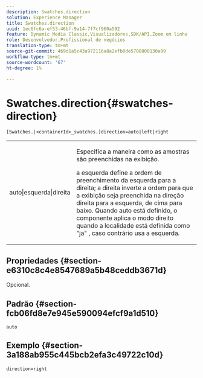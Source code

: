 ```yaml
---
description: Swatches.direction
solution: Experience Manager
title: Swatches.direction
uuid: 1ec6fc6a-ef53-46bf-9a14-7f7cf960a592
feature: Dynamic Media Classic,Visualizadores,SDK/API,Zoom em linha
role: Desenvolvedor,Profissional de negócios
translation-type: tm+mt
source-git-commit: 469d1a5c43a972116a8a2efb0de5708800130a99
workflow-type: tm+mt
source-wordcount: '67'
ht-degree: 1%

---
```



# Swatches.direction{#swatches-direction}

`[Swatches.|<containerId>_swatches.]direction=auto|left|right`

<table id="table_8DA8AC17A6FB4EC09DC9384B812D841C"> 
 <tbody> 
  <tr> 
   <td colname="col1"> <p> <span class="codeph"> auto|esquerda|direita  </span> </p> </td> 
   <td colname="col2"> <p> Especifica a maneira como as amostras são preenchidas na exibição. </p> <p> <span class="codeph"> a esquerda  </span> define a ordem de preenchimento da esquerda para a direita;  <span class="codeph"> a direita  </span> inverte a ordem para que a exibição seja preenchida na direção direita para a esquerda, de cima para baixo. Quando <span class="codeph"> auto </span> está definido, o componente aplica o modo direito quando a localidade está definida como <span class="codeph"> "ja" </span>, caso contrário usa a esquerda. </p> </td> 
  </tr> 
 </tbody> 
</table>

## Propriedades {#section-e6310c8c4e8547689a5b48ceddb3671d}

Opcional.

## Padrão {#section-fcb06fd8e7e945e590094efcf9a1d510}

`auto`

## Exemplo {#section-3a188ab955c445bcb2efa3c49722c10d}

`direction=right`
